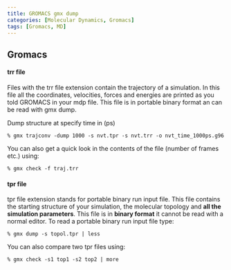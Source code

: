 ```yaml
---
title: GROMACS gmx dump
categories: [Molecular Dynamics, Gromacs]
tags: [Gromacs, MD]
---
```


## Gromacs

#### trr file
Files with the trr file extension contain the trajectory of a simulation. In this file all the coordinates, velocities, forces and energies are printed as you told GROMACS in your mdp file. This file is in portable binary format an can be read with gmx dump.

Dump structure at specify time in (ps)
```console
% gmx trajconv -dump 1000 -s nvt.tpr -s nvt.trr -o nvt_time_1000ps.g96
```
You can also get a quick look in the contents of the file (number of frames etc.) using:
```console
% gmx check -f traj.trr
```

#### tpr file
tpr file extension stands for portable binary run input file. This file contains the starting structure of your simulation, the molecular topology and **all the simulation parameters**. This file is in **binary format** it cannot be read with a normal editor. To read a portable binary run input file type:

```console
% gmx dump -s topol.tpr | less
```
You can also compare two tpr files using:
```console
% gmx check -s1 top1 -s2 top2 | more
```
